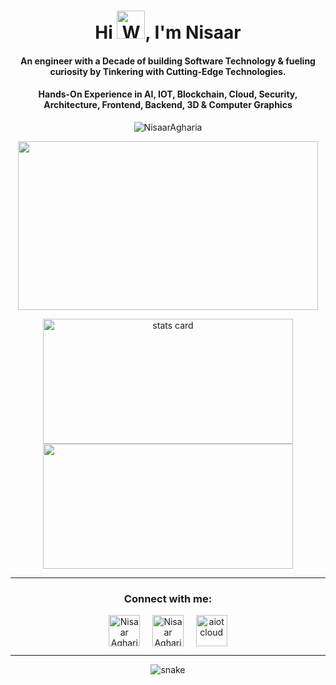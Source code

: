 <h1 align="center">Hi <img src="https://raw.githubusercontent.com/nixin72/nixin72/master/wave.gif" 
         alt="Waving hand animated gif"
         height="45"
         width="45" />, I'm Nisaar</h1>
<h4 align="center">
An engineer with a Decade of building Software Technology & fueling curiosity by Tinkering with Cutting-Edge Technologies.
</h4>
<h4 align="center">Hands-On Experience in AI, IOT, Blockchain, Cloud, Security, Architecture, Frontend, Backend, 3D & Computer Graphics</h4>


<p align="center"> <img src="https://komarev.com/ghpvc/?username=NisaarAgharia&label=Profile%20views&color=brightgreen&style=flat" alt="NisaarAgharia" /> </p>
<p align="center">
<img height="270" width="480" src="https://media.giphy.com/media/f3iwJFOVOwuy7K6FFw/giphy.gif" /> </a>
</p>
<p align="center">
<img alt= "stats card" height="200px" width="400" src="https://github-readme-streak-stats.herokuapp.com?user=NisaarAgharia&theme=dark&date_format=M%20j%5B%2C%20Y%5D&ring=00FF10&currStreakLabel=FF2D2D&fire=FF2D2D&dates=01FF00">
<img height="200px" width="400" src="https://github-readme-stats.vercel.app/api?username=NisaarAgharia&count_private=true&theme=chartreuse-dark&show_icons=true" />
 </p>

<hr>

<h3 align="center">Connect with me:</h3>
<p align="center">
<a href="https://www.youtube.com/aibots" target="blank"><img align="center" src="https://img.icons8.com/fluency/48/000000/youtube-play.png" alt="Nisaar Agharia" height="50" width="50" /></a> &nbsp;&nbsp;&nbsp;
<a href="https://www.linkedin.com/in/nisaaragharia" target="blank"><img align="center" src="https://img.icons8.com/cute-clipart/64/000000/linkedin.png" alt="Nisaar Agharia" height="50" width="50" /></a>&nbsp;&nbsp;&nbsp;&nbsp;
<a href="https://www.instagram.com/ai.bots_" target="blank"><img align="center" src="https://img.icons8.com/cute-clipart/64/000000/instagram-new.png" alt="aiotcloud" height="50" width="50" /></a>
</p>

<hr>

<p align="center">
  <img src="https://github.com/ishikkkkaaaa/ishikkkkaaaa/raw/output/github-contribution-grid-snake.svg" alt="snake"></center>
</p>

